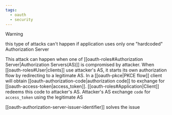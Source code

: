 ```yaml
---
tags:
  - oauth
  - security
---
```

>[!warning]
>this type of attacks can't happen if application uses only one "hardcoded" Authorization Server

This attack can happen when one of [[oauth-roles#Authorization Server|Authorization Servers(AS)]] is compromised by attacker. 
When [[oauth-roles#User|clients]] use attacker's AS, it starts its own authorization flow by redirecting to a legitimate AS. 
In a [[oauth-pkce|PKCE flow]] client will obtain [[oauth-authorization-code|authorization code]] to exchange for [[oauth-access-token|access_token]]. [[oauth-roles#Application|Client]] redeems this code to attacker's AS. Attacker's AS exchange `code` for `access_token` using the legitimate AS

 [[oauth-authorization-server-issuer-identifier]] solves the issue